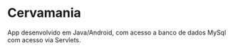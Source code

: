 # Cervamania
App desenvolvido em Java/Android, com acesso a banco de dados MySql com acesso via Servlets.
